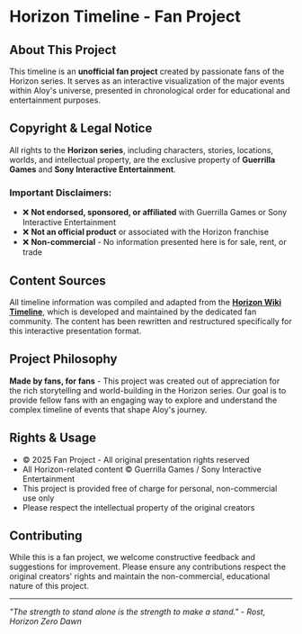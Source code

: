# Horizon Timeline - Fan Project

## About This Project

This timeline is an **unofficial fan project** created by passionate fans of the Horizon series. It serves as an interactive visualization of the major events within Aloy's universe, presented in chronological order for educational and entertainment purposes.

## Copyright & Legal Notice

All rights to the **Horizon series**, including characters, stories, locations, worlds, and intellectual property, are the exclusive property of **Guerrilla Games** and **Sony Interactive Entertainment**.

### Important Disclaimers:
- ❌ **Not endorsed, sponsored, or affiliated** with Guerrilla Games or Sony Interactive Entertainment
- ❌ **Not an official product** or associated with the Horizon franchise
- ❌ **Non-commercial** - No information presented here is for sale, rent, or trade

## Content Sources

All timeline information was compiled and adapted from the **[Horizon Wiki Timeline](https://horizon.fandom.com/wiki/Timeline)**, which is developed and maintained by the dedicated fan community. The content has been rewritten and restructured specifically for this interactive presentation format.

## Project Philosophy

**Made by fans, for fans** - This project was created out of appreciation for the rich storytelling and world-building in the Horizon series. Our goal is to provide fellow fans with an engaging way to explore and understand the complex timeline of events that shape Aloy's journey.

## Rights & Usage

- © 2025 Fan Project - All original presentation rights reserved
- All Horizon-related content © Guerrilla Games / Sony Interactive Entertainment
- This project is provided free of charge for personal, non-commercial use only
- Please respect the intellectual property of the original creators

## Contributing

While this is a fan project, we welcome constructive feedback and suggestions for improvement. Please ensure any contributions respect the original creators' rights and maintain the non-commercial, educational nature of this project.

---

*"The strength to stand alone is the strength to make a stand." - Rost, Horizon Zero Dawn*
